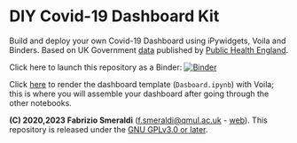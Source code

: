 # DIY Covid-19 Dashboard Kit

Build and deploy your own Covid-19 Dashboard using iPywidgets, Voila and Binders. Based on UK Government [data](https://coronavirus.data.gov.uk/) published by [Public Health England](https://www.gov.uk/government/organisations/public-health-england).

Click here to launch this repository as a Binder: [![Binder](https://mybinder.org/badge_logo.svg)](https://mybinder.org/v2/gh/EnemigoPython/diy-covid19dash/1a00830e094c871a3b7ce832b58a2803e2dd827c?urlpath=lab%2Ftree%2FDashboard.ipynb)

Click [here](https://mybinder.org/v2/gh/fsmeraldi/diy-covid19dash/main?urlpath=%2Fvoila%2Frender%2FDashboard.ipynb) to render the dashboard template (```Dasboard.ipynb```) with Voila; this is where you will assemble your dashboard after going through the other notebooks.

**(C) 2020,2023 Fabrizio Smeraldi** ([f.smeraldi@qmul.ac.uk](mailto:f.smeraldi@qmul.ac.uk) - [web](http://www.eecs.qmul.ac.uk/~fabri/)). This repository is released under the [GNU GPLv3.0 or later](https://www.gnu.org/licenses/).
